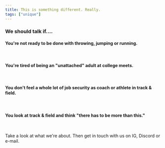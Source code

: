```yaml
---
title: This is something different. Really.
tags: ["unique"]
---
```

<h3>We should talk if....</h3>  

<h4>You're not ready to be done with throwing, jumping or running.</h4><br>

<h4>You're tired of being an "unattached" adult at college meets.</h4><br>

<h4>You don't feel a whole lot of job security as coach or athlete in track & field.</h4><br>  

<h4>You look at track & field and think "there has to be more than this."</h4><br>

Take a look at what we're about. Then get in touch with us on IG, Discord or e-mail.
